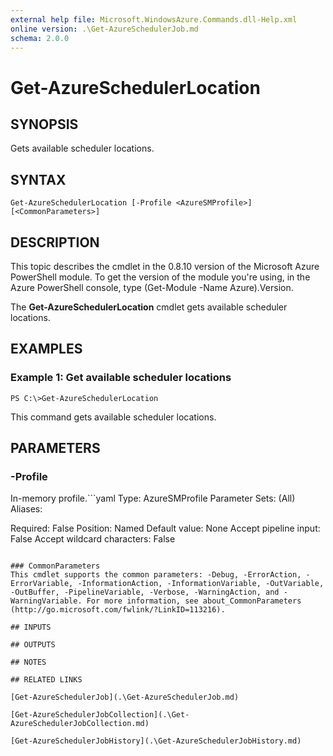 ```yaml
---
external help file: Microsoft.WindowsAzure.Commands.dll-Help.xml
online version: .\Get-AzureSchedulerJob.md
schema: 2.0.0
---
```


# Get-AzureSchedulerLocation

## SYNOPSIS
Gets available scheduler locations.

## SYNTAX

```
Get-AzureSchedulerLocation [-Profile <AzureSMProfile>] [<CommonParameters>]
```

## DESCRIPTION
This topic describes the cmdlet in the 0.8.10 version of the Microsoft Azure PowerShell module.
To get the version of the module you're using, in the Azure PowerShell console, type (Get-Module -Name Azure).Version.

The **Get-AzureSchedulerLocation** cmdlet gets available scheduler locations.

## EXAMPLES

### Example 1: Get available scheduler locations
```
PS C:\>Get-AzureSchedulerLocation
```

This command gets available scheduler locations.

## PARAMETERS

### -Profile
In-memory profile.```yaml
Type: AzureSMProfile
Parameter Sets: (All)
Aliases: 

Required: False
Position: Named
Default value: None
Accept pipeline input: False
Accept wildcard characters: False
```

### CommonParameters
This cmdlet supports the common parameters: -Debug, -ErrorAction, -ErrorVariable, -InformationAction, -InformationVariable, -OutVariable, -OutBuffer, -PipelineVariable, -Verbose, -WarningAction, and -WarningVariable. For more information, see about_CommonParameters (http://go.microsoft.com/fwlink/?LinkID=113216).

## INPUTS

## OUTPUTS

## NOTES

## RELATED LINKS

[Get-AzureSchedulerJob](.\Get-AzureSchedulerJob.md)

[Get-AzureSchedulerJobCollection](.\Get-AzureSchedulerJobCollection.md)

[Get-AzureSchedulerJobHistory](.\Get-AzureSchedulerJobHistory.md)

